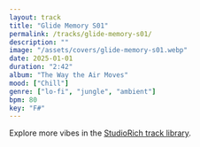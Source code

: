 ```yaml
---
layout: track
title: "Glide Memory S01"
permalink: /tracks/glide-memory-s01/
description: ""
image: "/assets/covers/glide-memory-s01.webp"
date: 2025-01-01
duration: "2:42"
album: "The Way the Air Moves"
mood: ["Chill"]
genre: ["lo-fi", "jungle", "ambient"]
bpm: 80
key: "F#"
---
```


Explore more vibes in the [StudioRich track library](/tracks/).
